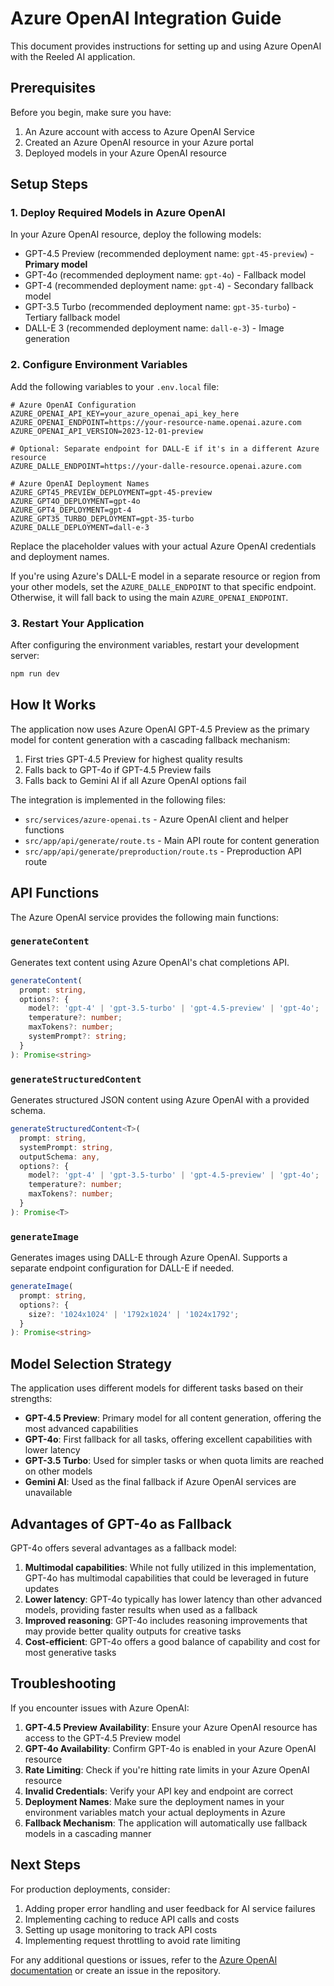 # Azure OpenAI Integration Guide

This document provides instructions for setting up and using Azure OpenAI with the Reeled AI application.

## Prerequisites

Before you begin, make sure you have:

1. An Azure account with access to Azure OpenAI Service
2. Created an Azure OpenAI resource in your Azure portal
3. Deployed models in your Azure OpenAI resource

## Setup Steps

### 1. Deploy Required Models in Azure OpenAI

In your Azure OpenAI resource, deploy the following models:

- GPT-4.5 Preview (recommended deployment name: `gpt-45-preview`) - **Primary model**
- GPT-4o (recommended deployment name: `gpt-4o`) - Fallback model
- GPT-4 (recommended deployment name: `gpt-4`) - Secondary fallback model
- GPT-3.5 Turbo (recommended deployment name: `gpt-35-turbo`) - Tertiary fallback model
- DALL-E 3 (recommended deployment name: `dall-e-3`) - Image generation

### 2. Configure Environment Variables

Add the following variables to your `.env.local` file:

```
# Azure OpenAI Configuration
AZURE_OPENAI_API_KEY=your_azure_openai_api_key_here
AZURE_OPENAI_ENDPOINT=https://your-resource-name.openai.azure.com
AZURE_OPENAI_API_VERSION=2023-12-01-preview

# Optional: Separate endpoint for DALL-E if it's in a different Azure resource
AZURE_DALLE_ENDPOINT=https://your-dalle-resource.openai.azure.com

# Azure OpenAI Deployment Names
AZURE_GPT45_PREVIEW_DEPLOYMENT=gpt-45-preview
AZURE_GPT4O_DEPLOYMENT=gpt-4o
AZURE_GPT4_DEPLOYMENT=gpt-4
AZURE_GPT35_TURBO_DEPLOYMENT=gpt-35-turbo
AZURE_DALLE_DEPLOYMENT=dall-e-3
```

Replace the placeholder values with your actual Azure OpenAI credentials and deployment names.

If you're using Azure's DALL-E model in a separate resource or region from your other models, set the `AZURE_DALLE_ENDPOINT` to that specific endpoint. Otherwise, it will fall back to using the main `AZURE_OPENAI_ENDPOINT`.

### 3. Restart Your Application

After configuring the environment variables, restart your development server:

```bash
npm run dev
```

## How It Works

The application now uses Azure OpenAI GPT-4.5 Preview as the primary model for content generation with a cascading fallback mechanism:

1. First tries GPT-4.5 Preview for highest quality results
2. Falls back to GPT-4o if GPT-4.5 Preview fails
3. Falls back to Gemini AI if all Azure OpenAI options fail

The integration is implemented in the following files:

- `src/services/azure-openai.ts` - Azure OpenAI client and helper functions
- `src/app/api/generate/route.ts` - Main API route for content generation
- `src/app/api/generate/preproduction/route.ts` - Preproduction API route

## API Functions

The Azure OpenAI service provides the following main functions:

### `generateContent`

Generates text content using Azure OpenAI's chat completions API.

```typescript
generateContent(
  prompt: string,
  options?: {
    model?: 'gpt-4' | 'gpt-3.5-turbo' | 'gpt-4.5-preview' | 'gpt-4o';
    temperature?: number;
    maxTokens?: number;
    systemPrompt?: string;
  }
): Promise<string>
```

### `generateStructuredContent`

Generates structured JSON content using Azure OpenAI with a provided schema.

```typescript
generateStructuredContent<T>(
  prompt: string,
  systemPrompt: string,
  outputSchema: any,
  options?: {
    model?: 'gpt-4' | 'gpt-3.5-turbo' | 'gpt-4.5-preview' | 'gpt-4o';
    temperature?: number;
    maxTokens?: number;
  }
): Promise<T>
```

### `generateImage`

Generates images using DALL-E through Azure OpenAI. Supports a separate endpoint configuration for DALL-E if needed.

```typescript
generateImage(
  prompt: string,
  options?: {
    size?: '1024x1024' | '1792x1024' | '1024x1792';
  }
): Promise<string>
```

## Model Selection Strategy

The application uses different models for different tasks based on their strengths:

- **GPT-4.5 Preview**: Primary model for all content generation, offering the most advanced capabilities
- **GPT-4o**: First fallback for all tasks, offering excellent capabilities with lower latency
- **GPT-3.5 Turbo**: Used for simpler tasks or when quota limits are reached on other models
- **Gemini AI**: Used as the final fallback if Azure OpenAI services are unavailable

## Advantages of GPT-4o as Fallback

GPT-4o offers several advantages as a fallback model:

1. **Multimodal capabilities**: While not fully utilized in this implementation, GPT-4o has multimodal capabilities that could be leveraged in future updates
2. **Lower latency**: GPT-4o typically has lower latency than other advanced models, providing faster results when used as a fallback
3. **Improved reasoning**: GPT-4o includes reasoning improvements that may provide better quality outputs for creative tasks
4. **Cost-efficient**: GPT-4o offers a good balance of capability and cost for most generative tasks

## Troubleshooting

If you encounter issues with Azure OpenAI:

1. **GPT-4.5 Preview Availability**: Ensure your Azure OpenAI resource has access to the GPT-4.5 Preview model
2. **GPT-4o Availability**: Confirm GPT-4o is enabled in your Azure OpenAI resource
3. **Rate Limiting**: Check if you're hitting rate limits in your Azure OpenAI resource
4. **Invalid Credentials**: Verify your API key and endpoint are correct
5. **Deployment Names**: Make sure the deployment names in your environment variables match your actual deployments in Azure
6. **Fallback Mechanism**: The application will automatically use fallback models in a cascading manner

## Next Steps

For production deployments, consider:

1. Adding proper error handling and user feedback for AI service failures
2. Implementing caching to reduce API calls and costs
3. Setting up usage monitoring to track API costs
4. Implementing request throttling to avoid rate limiting

For any additional questions or issues, refer to the [Azure OpenAI documentation](https://learn.microsoft.com/en-us/azure/ai-services/openai/) or create an issue in the repository. 